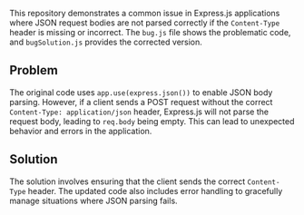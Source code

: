 This repository demonstrates a common issue in Express.js applications where JSON request bodies are not parsed correctly if the `Content-Type` header is missing or incorrect. The `bug.js` file shows the problematic code, and `bugSolution.js` provides the corrected version.

## Problem

The original code uses `app.use(express.json())` to enable JSON body parsing.  However, if a client sends a POST request without the correct `Content-Type: application/json` header, Express.js will not parse the request body, leading to `req.body` being empty. This can lead to unexpected behavior and errors in the application.

## Solution

The solution involves ensuring that the client sends the correct `Content-Type` header. The updated code also includes error handling to gracefully manage situations where JSON parsing fails.